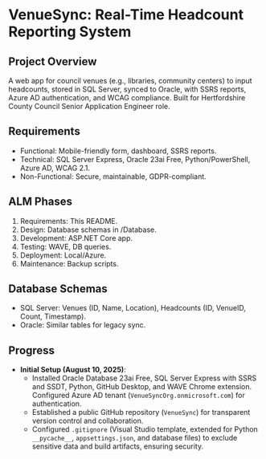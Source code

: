 # VenueSync: Real-Time Headcount Reporting System

## Project Overview
A web app for council venues (e.g., libraries, community centers) to input headcounts, stored in SQL Server, synced to Oracle, with SSRS reports, Azure AD authentication, and WCAG compliance. Built for Hertfordshire County Council Senior Application Engineer role.

## Requirements
- Functional: Mobile-friendly form, dashboard, SSRS reports.
- Technical: SQL Server Express, Oracle 23ai Free, Python/PowerShell, Azure AD, WCAG 2.1.
- Non-Functional: Secure, maintainable, GDPR-compliant.

## ALM Phases
1. Requirements: This README.
2. Design: Database schemas in /Database.
3. Development: ASP.NET Core app.
4. Testing: WAVE, DB queries.
5. Deployment: Local/Azure.
6. Maintenance: Backup scripts.

## Database Schemas
- SQL Server: Venues (ID, Name, Location), Headcounts (ID, VenueID, Count, Timestamp).
- Oracle: Similar tables for legacy sync.

## Progress
- **Initial Setup (August 10, 2025)**:
  - Installed Oracle Database 23ai Free, SQL Server Express with SSRS and SSDT, Python, GitHub Desktop, and WAVE Chrome extension. Configured Azure AD tenant (`VenueSyncOrg.onmicrosoft.com`) for authentication.
  - Established a public GitHub repository (`VenueSync`) for transparent version control and collaboration.
  - Configured `.gitignore` (Visual Studio template, extended for Python `__pycache__`, `appsettings.json`, and database files) to exclude sensitive data and build artifacts, ensuring security.